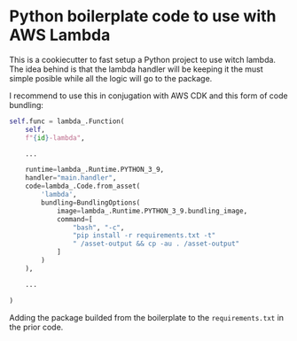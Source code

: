 # Python boilerplate code to use with AWS Lambda

This is a cookiecutter to fast setup a Python project to use witch lambda. The idea behind is that the lambda handler will be keeping it the must simple posible while all the logic will go to the package.

I recommend to use this in conjugation with AWS CDK and this form of code bundling:

```python
self.func = lambda_.Function(
    self,
    f"{id}-lambda",

    ...

    runtime=lambda_.Runtime.PYTHON_3_9,
    handler="main.handler",
    code=lambda_.Code.from_asset(
        'lambda',
        bundling=BundlingOptions(
            image=lambda_.Runtime.PYTHON_3_9.bundling_image,
            command=[
                "bash", "-c",
                "pip install -r requirements.txt -t"
                " /asset-output && cp -au . /asset-output"
            ]
        )
    ),

    ...

)
```

Adding the package builded from the boilerplate to the `requirements.txt` in the prior code.
